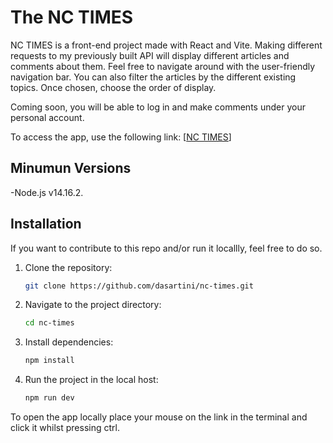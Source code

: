 # The NC TIMES

NC TIMES is a front-end project made with React and Vite. Making different requests to my previously built API will display different articles and comments about them. Feel free to navigate around with the user-friendly navigation bar. You can also filter the articles by the different existing topics. Once chosen, choose the order of display.

Coming soon, you will be able to log in and make comments under your personal account.

To access the app, use the following link: [[NC TIMES](https://bohemianrapsodyjournal.netlify.app/)]



## Minumun Versions

-Node.js v14.16.2.

## Installation

If you want to contribute to this repo and/or run it locallly, feel free to do so. 

1. Clone the repository:
   ```bash
   git clone https://github.com/dasartini/nc-times.git
   ```
2. Navigate to the project directory:
   ```bash
   cd nc-times
   ```
3. Install dependencies:
   ```bash
   npm install
   ```
4. Run the project in the local host:
   ```bash
   npm run dev
   ```
To open the app locally place your mouse on the link in the terminal and click it whilst pressing ctrl.

